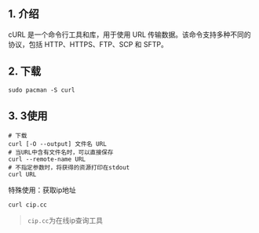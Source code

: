 ## 1. 介绍

cURL 是一个命令行工具和库，用于使用 URL 传输数据。该命令支持多种不同的协议，包括 HTTP、HTTPS、FTP、SCP 和 SFTP。

## 2. 下载

```shell
sudo pacman -S curl
```

## 3. 3使用

```shell
# 下载
curl [-O --output] 文件名 URL
# 当URL中含有文件名时，可以直接保存
curl --remote-name URL
# 不指定参数时，将获得的资源打印在stdout
curl URL
```

特殊使用：获取ip地址

```shell
curl cip.cc
```

> `cip.cc`为在线ip查询工具

